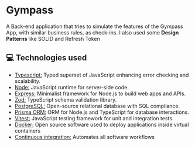 # Gympass

A Back-end application that tries to simulate the features of the Gympass App, with similar business rules, as check-ins.
I also used some <b> Design Patterns </b> like SOLID and Refresh Token

## 💻 Technologies used
* [Typescript:](https://www.typescriptlang.org/) Typed superset of JavaScript enhancing error checking and scalability.
* [Node:](https://nodejs.org/en) JavaScript runtime for server-side code.
* [Express:](https://expressjs.com/pt-br/) Minimalist framework for Node.js to build web apps and APIs.
* [Zod:](https://zod.dev/) TypeScript schema validation library.
* [PostgreSQL:](https://www.postgresql.org/) Open-source relational database with SQL compliance.
* [Prisma ORM:](https://www.prisma.io/) ORM for Node.js and TypeScript for database interactions.
* [Vitest:](https://vitest.dev/) JavaScript testing framework for unit and integration tests.
* [Docker:](https://www.docker.com/) Open source software used to deploy applications inside virtual containers
* [Continuous integration:](https://github.com/features/actions) Automates all software workflows
